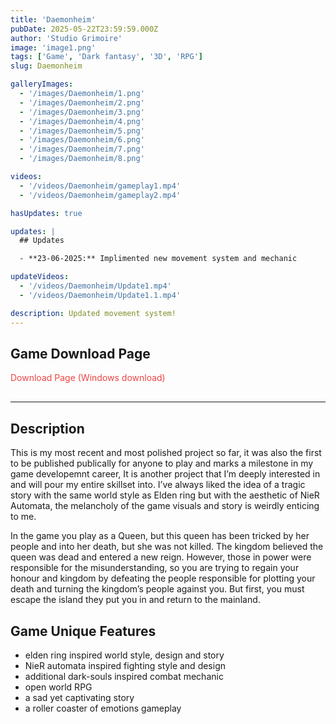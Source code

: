 ```yaml
---
title: 'Daemonheim'
pubDate: 2025-05-22T23:59:59.000Z
author: 'Studio Grimoire'
image: 'image1.png'
tags: ['Game', 'Dark fantasy', '3D', 'RPG']
slug: Daemonheim

galleryImages:
  - '/images/Daemonheim/1.png'
  - '/images/Daemonheim/2.png'
  - '/images/Daemonheim/3.png'
  - '/images/Daemonheim/4.png'
  - '/images/Daemonheim/5.png'
  - '/images/Daemonheim/6.png'
  - '/images/Daemonheim/7.png'
  - '/images/Daemonheim/8.png'

videos:
  - '/videos/Daemonheim/gameplay1.mp4'
  - '/videos/Daemonheim/gameplay2.mp4'

hasUpdates: true

updates: |
  ## Updates

  - **23-06-2025:** Implimented new movement system and mechanic

updateVideos:
  - '/videos/Daemonheim/Update1.mp4'
  - '/videos/Daemonheim/Update1.1.mp4'

description: Updated movement system!
---
```


## Game Download Page

<a href="https://studio-grimoire.itch.io/daemonheim" 
   style="color:#ef4444; text-decoration:none; margin-bottom:1rem; display:inline-block;" 
   onmouseover="this.style.textDecoration='underline'" 
   onmouseout="this.style.textDecoration='none'" 
   target="_blank" 
   rel="noopener noreferrer">
  Download Page (Windows download)
</a>

---

## Description

This is my most recent and most polished project so far, it was also the first to be published publically for anyone to play and marks a milestone in my game developemnt career, It is another project that I’m deeply interested in and will pour my entire skillset into. I’ve always liked the idea of a tragic story with the same world style as Elden ring but with the aesthetic of NieR Automata, the melancholy of the game visuals and story is weirdly enticing to me.

In the game you play as a Queen, but this queen has been tricked by her people and into her death, but she was not killed. The kingdom believed the queen was dead and entered a new reign. However, those in power were responsible for the misunderstanding, so you are trying to regain your honour and kingdom by defeating the people responsible for plotting your death and turning the kingdom’s people against you. But first, you must escape the island they put you in and return to the mainland.

## Game Unique Features

* elden ring inspired world style, design and story
* NieR automata inspired fighting style and design
* additional dark-souls inspired combat mechanic
* open world RPG
* a sad yet captivating story
* a roller coaster of emotions gameplay